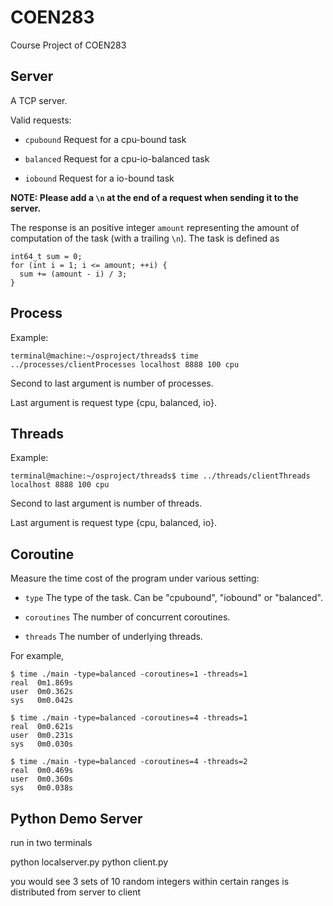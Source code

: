 # COEN283
Course Project of COEN283

## Server

A TCP server.

Valid requests:
- `cpubound`
  Request for a cpu-bound task

- `balanced`
  Request for a cpu-io-balanced task

- `iobound`
  Request for a io-bound task

**NOTE: Please add a `\n` at the end of a request when sending it to the server.**

The response is an positive integer `amount` representing the amount of
computation of the task (with a trailing `\n`). The task is defined as

```
int64_t sum = 0;
for (int i = 1; i <= amount; ++i) {
  sum += (amount - i) / 3;
}
```

## Process

Example:
```
terminal@machine:~/osproject/threads$ time ../processes/clientProcesses localhost 8888 100 cpu
```
Second to last argument is number of processes.

Last argument is request type {cpu, balanced, io}.

## Threads

Example:
```
terminal@machine:~/osproject/threads$ time ../threads/clientThreads localhost 8888 100 cpu
```
Second to last argument is number of threads.

Last argument is request type {cpu, balanced, io}.

## Coroutine

Measure the time cost of the program under various setting:
- `type`
  The type of the task. Can be "cpubound", "iobound" or "balanced".

- `coroutines`
  The number of concurrent coroutines.

- `threads`
  The number of underlying threads.

For example,

```
$ time ./main -type=balanced -coroutines=1 -threads=1
real  0m1.869s
user  0m0.362s
sys   0m0.042s

$ time ./main -type=balanced -coroutines=4 -threads=1
real  0m0.621s
user  0m0.231s
sys   0m0.030s

$ time ./main -type=balanced -coroutines=4 -threads=2
real  0m0.469s
user  0m0.360s
sys   0m0.038s
```

## Python Demo Server

run in two terminals

python localserver.py
python client.py

you would see 3 sets of 10 random integers within certain ranges is distributed from server to client
